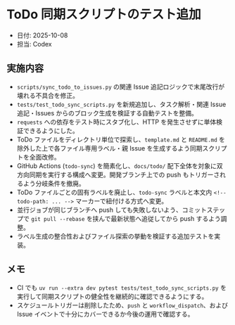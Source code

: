 # ToDo 同期スクリプトのテスト追加

- 日付: 2025-10-08
- 担当: Codex

## 実施内容
- `scripts/sync_todo_to_issues.py` の関連 Issue 追記ロジックで末尾改行が壊れる不具合を修正。
- `tests/test_todo_sync_scripts.py` を新規追加し、タスク解析・関連 Issue 追記・Issues からのブロック生成を検証する自動テストを整備。
- `requests` への依存をテスト時にスタブ化し、HTTP を発生させずに単体検証できるようにした。
- ToDo ファイルをディレクトリ単位で探索し、`template.md` と `README.md` を除外した上で各ファイル専用ラベル・親 Issue を生成するよう同期スクリプトを全面改修。
- GitHub Actions (`todo-sync`) を簡素化し、`docs/todo/` 配下全体を対象に双方向同期を実行する構成へ変更。開発ブランチ上での push もトリガーされるよう分岐条件を撤廃。
- ToDo ファイルごとの固有ラベルを廃止し、`todo-sync` ラベルと本文内 `<!-- todo-path: ... -->` マーカーで紐付ける方式へ変更。
- 並行ジョブが同じブランチへ push しても失敗しないよう、コミットステップで `git pull --rebase` を挟んで最新状態へ追従してから push するよう調整。
- ラベル生成の整合性およびファイル探索の挙動を検証する追加テストを実装。

## メモ
- CI でも `uv run --extra dev pytest tests/test_todo_sync_scripts.py` を実行して同期スクリプトの健全性を継続的に確認できるようにする。
- スケジュールトリガーは削除したため、`push` と `workflow_dispatch`、および Issue イベントで十分にカバーできるか今後の運用で確認する。
